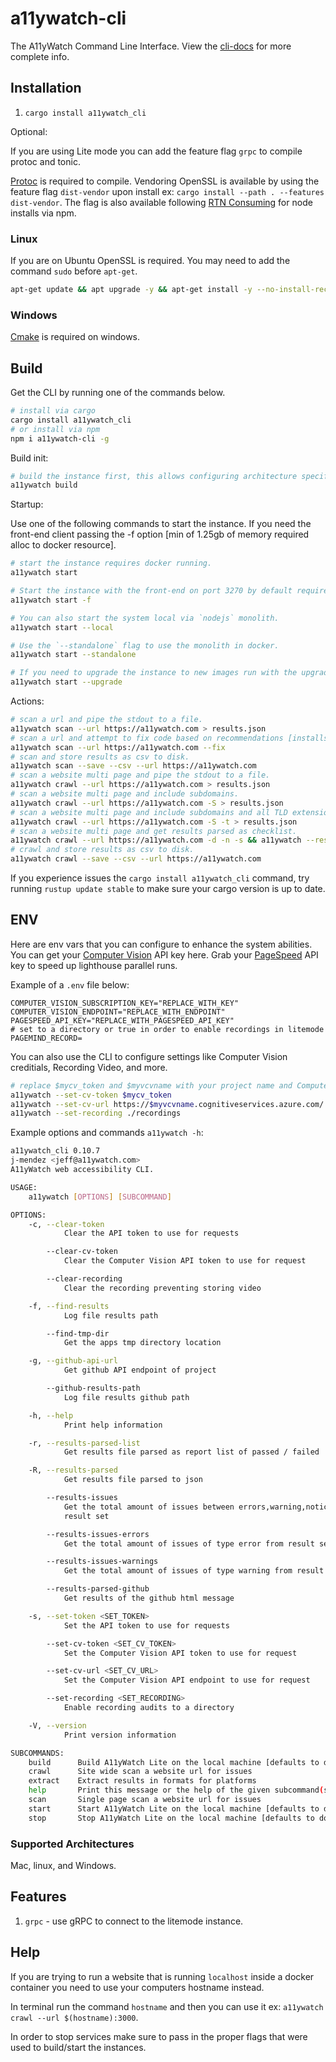 # a11ywatch-cli

The A11yWatch Command Line Interface. View the [cli-docs](https://docs.a11ywatch.com/documentation/cli/) for more complete info.

## Installation

1. `cargo install a11ywatch_cli`

Optional:

If you are using Lite mode you can add the feature flag `grpc` to compile protoc and tonic.

[Protoc](https://grpc.io/docs/protoc-installation/) is required to compile. Vendoring OpenSSL is available by using the feature flag `dist-vendor` upon install ex: `cargo install --path . --features dist-vendor`. The flag is also available following [RTN Consuming](https://github.com/a11ywatch/rust-to-npm) for node installs via npm.

### Linux

If you are on Ubuntu OpenSSL is required. 
You may need to add the command `sudo` before `apt-get`.

```sh
apt-get update && apt upgrade -y && apt-get install -y --no-install-recommends build-essential gcc cmake libc6 libssl-dev pkg-config
```

### Windows

[Cmake](https://cmake.org/) is required on windows.

## Build

Get the CLI by running one of the commands below.

```sh
# install via cargo
cargo install a11ywatch_cli
# or install via npm
npm i a11ywatch-cli -g
```

Build init:

```sh
# build the instance first, this allows configuring architecture specifics like apple m1 chips.
a11ywatch build
```

Startup:

Use one of the following commands to start the instance. If you need the front-end client passing the -f option [min of 1.25gb of memory required alloc to docker resource].


```sh
# start the instance requires docker running.
a11ywatch start
```

```sh
# Start the instance with the front-end on port 3270 by default requires docker running..
a11ywatch start -f
```

```sh
# You can also start the system local via `nodejs` monolith.
a11ywatch start --local
```

```sh
# Use the `--standalone` flag to use the monolith in docker.
a11ywatch start --standalone
```

```sh
# If you need to upgrade the instance to new images run with the upgrade flag - can also be used with the build command.
a11ywatch start --upgrade
```

Actions:

```sh
# scan a url and pipe the stdout to a file.
a11ywatch scan --url https://a11ywatch.com > results.json
# scan a url and attempt to fix code based on recommendations [installs the fast ripgrep crate for search].
a11ywatch scan --url https://a11ywatch.com --fix
# scan and store results as csv to disk.
a11ywatch scan --save --csv --url https://a11ywatch.com
# scan a website multi page and pipe the stdout to a file.
a11ywatch crawl --url https://a11ywatch.com > results.json
# scan a website multi page and include subdomains.
a11ywatch crawl --url https://a11ywatch.com -S > results.json
# scan a website multi page and include subdomains and all TLD extensions.
a11ywatch crawl --url https://a11ywatch.com -S -t > results.json
# scan a website multi page and get results parsed as checklist.
a11ywatch crawl --url https://a11ywatch.com -d -n -s && a11ywatch --results-parsed-list
# crawl and store results as csv to disk.
a11ywatch crawl --save --csv --url https://a11ywatch.com
```

If you experience issues the `cargo install a11ywatch_cli` command, try running `rustup update stable` to make sure your cargo version is up to date.

## ENV

Here are env vars that you can configure to enhance the system abilities.
You can get your [Computer Vision](https://azure.microsoft.com/en-us/services/cognitive-services/computer-vision/) API key here.
Grab your [PageSpeed](https://developers.google.com/speed/docs/insights/v5/get-started#APIKey) API key to speed up lighthouse parallel runs.

Example of a `.env` file below:

```
COMPUTER_VISION_SUBSCRIPTION_KEY="REPLACE_WITH_KEY"
COMPUTER_VISION_ENDPOINT="REPLACE_WITH_ENDPOINT"
PAGESPEED_API_KEY="REPLACE_WITH_PAGESPEED_API_KEY"
# set to a directory or true in order to enable recordings in litemode
PAGEMIND_RECORD=
```

You can also use the CLI to configure settings like Computer Vision creditials, Recording Video, and more.

```sh
# replace $mycv_token and $myvcvname with your project name and ComputerVision API url
a11ywatch --set-cv-token $mycv_token
a11ywatch --set-cv-url https://$myvcvname.cognitiveservices.azure.com/
a11ywatch --set-recording ./recordings
```

Example options and commands `a11ywatch -h`:

```sh
a11ywatch_cli 0.10.7
j-mendez <jeff@a11ywatch.com>
A11yWatch web accessibility CLI.

USAGE:
    a11ywatch [OPTIONS] [SUBCOMMAND]

OPTIONS:
    -c, --clear-token
            Clear the API token to use for requests

        --clear-cv-token
            Clear the Computer Vision API token to use for request

        --clear-recording
            Clear the recording preventing storing video

    -f, --find-results
            Log file results path

        --find-tmp-dir
            Get the apps tmp directory location

    -g, --github-api-url
            Get github API endpoint of project

        --github-results-path
            Log file results github path

    -h, --help
            Print help information

    -r, --results-parsed-list
            Get results file parsed as report list of passed / failed

    -R, --results-parsed
            Get results file parsed to json

        --results-issues
            Get the total amount of issues between errors,warning,notice that occurred for the
            result set

        --results-issues-errors
            Get the total amount of issues of type error from result set

        --results-issues-warnings
            Get the total amount of issues of type warning from result set

        --results-parsed-github
            Get results of the github html message

    -s, --set-token <SET_TOKEN>
            Set the API token to use for requests

        --set-cv-token <SET_CV_TOKEN>
            Set the Computer Vision API token to use for request

        --set-cv-url <SET_CV_URL>
            Set the Computer Vision API endpoint to use for request

        --set-recording <SET_RECORDING>
            Enable recording audits to a directory

    -V, --version
            Print version information

SUBCOMMANDS:
    build      Build A11yWatch Lite on the local machine [defaults to docker runtime]
    crawl      Site wide scan a website url for issues
    extract    Extract results in formats for platforms
    help       Print this message or the help of the given subcommand(s)
    scan       Single page scan a website url for issues
    start      Start A11yWatch Lite on the local machine [defaults to docker runtime]
    stop       Stop A11yWatch Lite on the local machine [defaults to docker runtime]
```

### Supported Architectures

Mac, linux, and Windows.

## Features

1. `grpc` - use gRPC to connect to the litemode instance.

## Help

If you are trying to run a website that is running `localhost` inside a docker container you need to use your computers hostname instead.

In terminal run the command `hostname` and then you can use it ex: `a11ywatch crawl --url $(hostname):3000`.

In order to stop services make sure to pass in the proper flags that were used to build/start the instances. 